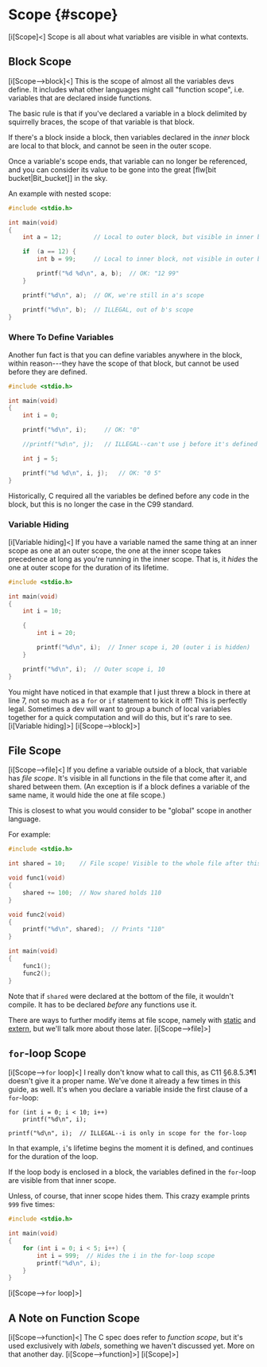 <!-- Beej's guide to C

# vim: ts=4:sw=4:nosi:et:tw=72
-->

# Scope {#scope}

[i[Scope]<]
Scope is all about what variables are visible in what contexts.

## Block Scope

[i[Scope-->block]<]
This is the scope of almost all the variables devs define. It includes
what other languages might call "function scope", i.e. variables that
are declared inside functions.

The basic rule is that if you've declared a variable in a block
delimited by squirrelly braces, the scope of that variable is that
block.

If there's a block inside a block, then variables declared in the
_inner_ block are local to that block, and cannot be seen in the outer
scope.

Once a variable's scope ends, that variable can no longer be referenced,
and you can consider its value to be gone into the great [flw[bit
bucket|Bit_bucket]] in the sky.

An example with nested scope:

``` {.c .numberLines}
#include <stdio.h>

int main(void)
{
    int a = 12;         // Local to outer block, but visible in inner block

    if  (a == 12) {
        int b = 99;     // Local to inner block, not visible in outer block

        printf("%d %d\n", a, b);  // OK: "12 99"
    }

    printf("%d\n", a);  // OK, we're still in a's scope

    printf("%d\n", b);  // ILLEGAL, out of b's scope
}
```

### Where To Define Variables

Another fun fact is that you can define variables anywhere in the
block, within reason---they have the scope of that block, but cannot be
used before they are defined.

``` {.c .numberLines}
#include <stdio.h>

int main(void)
{
    int i = 0;

    printf("%d\n", i);     // OK: "0"

    //printf("%d\n", j);   // ILLEGAL--can't use j before it's defined

    int j = 5;

    printf("%d %d\n", i, j);   // OK: "0 5"
}
```

Historically, C required all the variables be defined before any code in
the block, but this is no longer the case in the C99 standard.

### Variable Hiding

[i[Variable hiding]<]
If you have a variable named the same thing at an inner scope as one at
an outer scope, the one at the inner scope takes precedence at long as
you're running in the inner scope. That is, it _hides_ the one at outer
scope for the duration of its lifetime.

``` {.c .numberLines}
#include <stdio.h>

int main(void)
{
    int i = 10;

    {
        int i = 20;

        printf("%d\n", i);  // Inner scope i, 20 (outer i is hidden)
    }

    printf("%d\n", i);  // Outer scope i, 10
}
```

You might have noticed in that example that I just threw a block in
there at line 7, not so much as a `for` or `if` statement to kick it
off! This is perfectly legal. Sometimes a dev will want to group a bunch
of local variables together for a quick computation and will do this,
but it's rare to see.
[i[Variable hiding]>]
[i[Scope-->block]>]

## File Scope

[i[Scope-->file]<]
If you define a variable outside of a block, that variable has _file
scope_. It's visible in all functions in the file that come after it,
and shared between them. (An exception is if a block defines a variable
of the same name, it would hide the one at file scope.)

This is closest to what you would consider to be "global" scope in
another language.

For example:

``` {.c .numberLines}
#include <stdio.h>

int shared = 10;    // File scope! Visible to the whole file after this!

void func1(void)
{
    shared += 100;  // Now shared holds 110
}

void func2(void)
{
    printf("%d\n", shared);  // Prints "110"
}

int main(void)
{
    func1();
    func2();
}
```

Note that if `shared` were declared at the bottom of the file, it
wouldn't compile. It has to be declared _before_ any functions use it.

There are ways to further modify items at file scope, namely with
[static](#static) and [extern](#extern), but we'll talk more about those
later.
[i[Scope-->file]>]

## `for`-loop Scope

[i[Scope-->`for` loop]<]
I really don't know what to call this, as C11 §6.8.5.3¶1 doesn't give it
a proper name. We've done it already a few times in this guide, as well.
It's when you declare a variable inside the first clause of a
`for`-loop:

``` {.c}
for (int i = 0; i < 10; i++)
    printf("%d\n", i);

printf("%d\n", i);  // ILLEGAL--i is only in scope for the for-loop
```

In that example, `i`'s lifetime begins the moment it is defined, and
continues for the duration of the loop.

If the loop body is enclosed in a block, the variables defined in the
`for`-loop are visible from that inner scope. 

Unless, of course, that inner scope hides them. This crazy example
prints `999` five times:

``` {.c .numberLines}
#include <stdio.h>

int main(void)
{
    for (int i = 0; i < 5; i++) {
        int i = 999;  // Hides the i in the for-loop scope
        printf("%d\n", i);
    }
}
```
[i[Scope-->`for` loop]>]

## A Note on Function Scope

[i[Scope-->function]<]
The C spec does refer to _function scope_, but it's used exclusively
with _labels_, something we haven't discussed yet. More on that another
day.
[i[Scope-->function]>]
[i[Scope]>]
